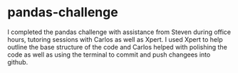 # pandas-challenge
I completed the pandas challenge with assistance from Steven during office hours, tutoring sessions with Carlos as well as Xpert. I used Xpert to help outline the base structure of the code and Carlos helped with polishing the code as well as using the terminal to commit and push changees into github.
